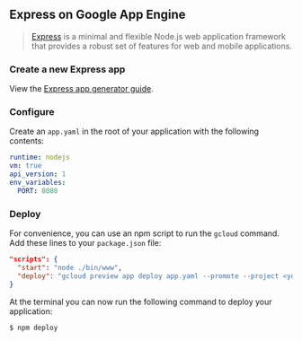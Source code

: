 ## Express on Google App Engine

> [Express](http://expressjs.com) is a minimal and flexible Node.js web
application framework that provides a robust set of features for web and mobile
applications.

### Create a new Express app

View the [Express app generator guide](http://expressjs.com/starter/generator.html).

### Configure

Create an `app.yaml` in the root of your application with the following
contents:

```yaml
runtime: nodejs
vm: true
api_version: 1
env_variables:
  PORT: 8080
```

### Deploy

For convenience, you can use an npm script to run the `gcloud` command. Add
these lines to your `package.json` file:

```json
"scripts": {
  "start": "node ./bin/www",
  "deploy": "gcloud preview app deploy app.yaml --promote --project <your-project-id>"
}
```

At the terminal you can now run the following command to deploy your
application:

```
$ npm deploy
```